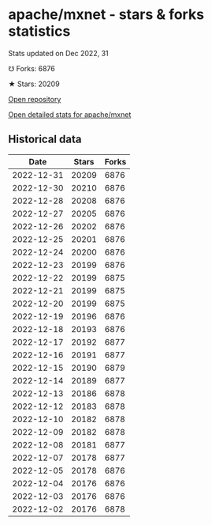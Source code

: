 # apache/mxnet - stars & forks statistics

Stats updated on Dec 2022, 31

☋ Forks: 6876

★ Stars: 20209

[Open repository](https://github.com/apache/mxnet)

[Open detailed stats for apache/mxnet](https://reviewgithub.com/rep/apache/mxnet)

## Historical data
| Date | Stars | Forks |
|------|-------|-------|
| 2022-12-31 | 20209 | 6876 | 
| 2022-12-30 | 20210 | 6876 | 
| 2022-12-28 | 20208 | 6876 | 
| 2022-12-27 | 20205 | 6876 | 
| 2022-12-26 | 20202 | 6876 | 
| 2022-12-25 | 20201 | 6876 | 
| 2022-12-24 | 20200 | 6876 | 
| 2022-12-23 | 20199 | 6876 | 
| 2022-12-22 | 20199 | 6875 | 
| 2022-12-21 | 20199 | 6875 | 
| 2022-12-20 | 20199 | 6875 | 
| 2022-12-19 | 20196 | 6876 | 
| 2022-12-18 | 20193 | 6876 | 
| 2022-12-17 | 20192 | 6877 | 
| 2022-12-16 | 20191 | 6877 | 
| 2022-12-15 | 20190 | 6879 | 
| 2022-12-14 | 20189 | 6877 | 
| 2022-12-13 | 20186 | 6878 | 
| 2022-12-12 | 20183 | 6878 | 
| 2022-12-10 | 20182 | 6878 | 
| 2022-12-09 | 20182 | 6878 | 
| 2022-12-08 | 20181 | 6877 | 
| 2022-12-07 | 20178 | 6877 | 
| 2022-12-05 | 20178 | 6876 | 
| 2022-12-04 | 20176 | 6876 | 
| 2022-12-03 | 20176 | 6876 | 
| 2022-12-02 | 20176 | 6878 | 

